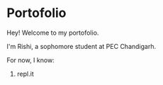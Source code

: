 # Portofolio

Hey! Welcome to my portofolio.

I'm Rishi, a sophomore student at PEC Chandigarh.

For now, I know:

1. repl.it
